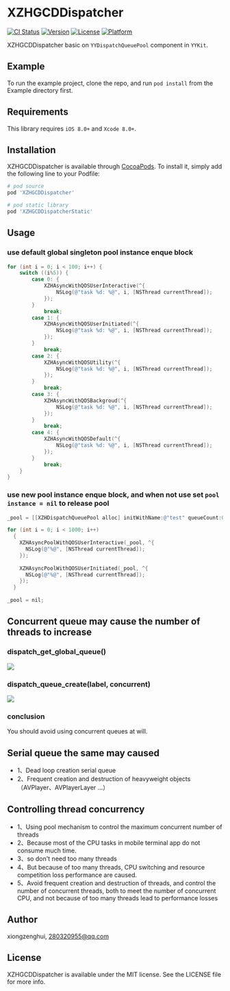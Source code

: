 # XZHGCDDispatcher

[![CI Status](https://img.shields.io/travis/xiongzenghui/ZHGCDDispatcher.svg?style=flat)](https://travis-ci.org/xiongzenghui/ZHGCDDispatcher)
[![Version](https://img.shields.io/cocoapods/v/ZHGCDDispatcher.svg?style=flat)](https://cocoapods.org/pods/ZHGCDDispatcher)
[![License](https://img.shields.io/cocoapods/l/ZHGCDDispatcher.svg?style=flat)](https://cocoapods.org/pods/ZHGCDDispatcher)
[![Platform](https://img.shields.io/cocoapods/p/ZHGCDDispatcher.svg?style=flat)](https://cocoapods.org/pods/ZHGCDDispatcher)

XZHGCDDispatcher basic on `YYDispatchQueuePool` component in `YYKit`.

## Example

To run the example project, clone the repo, and run `pod install` from the Example directory first.

## Requirements

This library requires `iOS 8.0+` and `Xcode 8.0+`.

## Installation

XZHGCDDispatcher is available through [CocoaPods](https://cocoapods.org). To install
it, simply add the following line to your Podfile:

```ruby
# pod source
pod 'XZHGCDDispatcher'
```

```ruby
# pod static library
pod 'XZHGCDDispatcherStatic'
```

## Usage

### use default global singleton pool instance enque block

```objective-c
for (int i = 0; i < 100; i++) {
    switch ((i%5)) {
        case 0: {
            XZHAsyncWithQOSUserInteractive(^{
                NSLog(@"task %d: %@", i, [NSThread currentThread]);
            });
        }
            break;
        case 1: {
            XZHAsyncWithQOSUserInitiated(^{
                NSLog(@"task %d: %@", i, [NSThread currentThread]);
            });
        }
            break;
        case 2: {
            XZHAsyncWithQOSUtility(^{
                NSLog(@"task %d: %@", i, [NSThread currentThread]);
            });
        }
            break;
        case 3: {
            XZHAsyncWithQOSBackgroud(^{
                NSLog(@"task %d: %@", i, [NSThread currentThread]);
            });
        }
            break;
        case 4: {
            XZHAsyncWithQOSDefault(^{
                NSLog(@"task %d: %@", i, [NSThread currentThread]);
            });
        }
            break;
    }
}
```

### use new pool instance enque block, and when not use set `pool instance = nil` to release pool

```objective-c
_pool = [[XZHDispatchQueuePool alloc] initWithName:@"test" queueCount:0];

for (int i = 0; i < 1000; i++)
  {
    XZHAsyncPoolWithQOSUserInteractive(_pool, ^{
      NSLog(@"%@", [NSThread currentThread]);
    });
    
    XZHAsyncPoolWithQOSUserInitiated(_pool, ^{
      NSLog(@"%@", [NSThread currentThread]);
    });
  }
  
_pool = nil;
```

## Concurrent queue may cause the number of threads to increase

### dispatch_get_global_queue()

![](images/Snip20180911_7.png)

### dispatch_queue_create(label, concurrent)

![](images/Snip20180919_1.png)

### conclusion

You should avoid using concurrent queues at will.

## Serial queue the same may caused

- 1、Dead loop creation serial queue
- 2、Frequent creation and destruction of heavyweight objects（AVPlayer、AVPlayerLayer ...）

## Controlling thread concurrency

- 1、Using pool mechanism to control the maximum concurrent number of threads
- 2、Because most of the CPU tasks in mobile terminal app do not consume much time.
- 3、so don't need too many threads
- 4、But because of too many threads, CPU switching and resource competition loss performance are caused.
- 5、Avoid frequent creation and destruction of threads, and control the number of concurrent threads, both to meet the number of concurrent CPU, and not because of too many threads lead to performance losses


## Author

xiongzenghui, 280320955@qq.com

## License

XZHGCDDispatcher is available under the MIT license. See the LICENSE file for more info.
